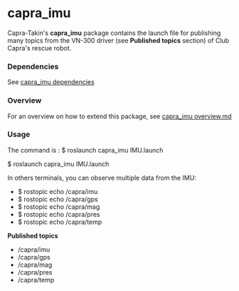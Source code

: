 # capra_imu

 Capra-Takin's **capra_imu** package contains the launch file for publishing many topics from the VN-300 driver (see **Published topics** section) of Club Capra's rescue robot.

### Dependencies

See [capra_imu dependencies](doc/dependencies.md)

### Overview

For an overview on how to extend this package, see [capra_imu overview.md](doc/overview.md)

### Usage

The command is :
  $ roslaunch capra_imu IMU.launch

  $ roslaunch capra_imu IMU.launch

In others terminals, you can observe multiple data from the IMU:
  - $ rostopic echo /capra/imu
  - $ rostopic echo /capra/gps
  - $ rostopic echo /capra/mag
  - $ rostopic echo /capra/pres
  - $ rostopic echo /capra/temp

**Published topics**

  - /capra/imu
  - /capra/gps
  - /capra/mag
  - /capra/pres
  - /capra/temp

